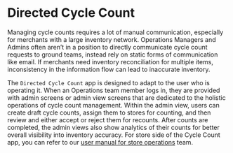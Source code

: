 # Directed Cycle Count

Managing cycle counts requires a lot of manual communication, especially for merchants with a large inventory network. Operations Managers and Admins often aren’t in a position to directly communicate cycle count requests to ground teams, instead rely on static forms of communication like email. If merchants need inventory reconciliation for multiple items, inconsistency in the information flow can lead to inaccurate inventory.

The `Directed Cycle Count` app is designed to adapt to the user who is operating it. When an Operations team member logs in, they are provided with admin screens or admin view screens that are dedicated to the holistic operations of cycle count management. Within the admin view, users can create draft cycle counts, assign them to stores for counting, and then review and either accept or reject them for recounts. After counts are completed, the admin views also show analytics of their counts for better overall visibility into inventory accuracy. For store side of the Cycle Count app, you can refer to our [user manual for store operations](https://docs.hotwax.co/store-operations/inventory/directed-cycle-count) team.

